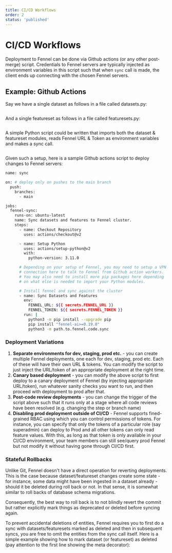 ```yaml
---
title: CI/CD Workflows
order: 2
status: 'published'
---
```


# CI/CD Workflows

Deployment to Fennel can be done via Github actions (or any other post-merge) 
script. Credentials to Fennel servers are typically injected as environment
variables in this script such that when `sync` call is made, the client ends up 
connecting with the chosen Fennel servers. 

## Example: Github Actions

Say we have a single dataset as follows in a file called datasets.py:

<pre snippet="testing-and-ci-cd/ci_cd/datasets#gh_action_dataset"></pre>

And a single featureset as follows in a file called featuresets.py:
<pre snippet="testing-and-ci-cd/ci_cd/featuresets#gh_action_featureset"></pre>

A simple Python script could be written that imports both the dataset & featureset
modules, reads Fennel URL & Token as environment variables and makes a sync
call.
<pre snippet="testing-and-ci-cd/ci_cd/sync#gh_action_sync"></pre>

Given such a setup, here is a sample Github actions script to deploy changes to
Fennel servers:
```bash
name: sync

on: # deploy only on pushes to the main branch
  push:
    branches:
      - main

jobs:
  fennel-sync:
    runs-on: ubuntu-latest
    name: Sync datasets and features to Fennel cluster.
    steps:
      - name: Checkout Repository
        uses: actions/checkout@v2

      - name: Setup Python
        uses: actions/setup-python@v2
        with:
          python-version: 3.11.0

      # Depending on your setup of Fennel, you may need to setup a VPN 
      # connection here to talk to Fennel from Github action workers.
      # You may also need to install more pip packages here depending 
      # on what else is needed to import your Python modules.

      # Install fennel and sync against the cluster
      - name: Sync Datasets and Features
        env:
          FENNEL_URL: ${{ secrets.FENNEL_URL }}
          FENNEL_TOKEN: ${{ secrets.FENNEL_TOKEN }}
        run: |
          python3 -m pip install --upgrade pip
          pip install "fennel-ai>=0.19.0"
          python3 -m path.to.fennel.code.sync
```


### Deployment Variations

1. **Separate environments for dev, staging, prod etc.** - you can create multiple
   Fennel deployments, one each for dev, staging, prod etc. Each of these will 
   have their own URL & tokens. You can modify the script to just inject the
   URL/token of an appropriate deployment at the right time.
3. **Canary based deployment** - you can modify the above script to first deploy
   to a canary deployment of Fennel (by injecting appropriate URL/token), run
   whatever sanity checks you want to run, and then proceed with deployment to
   prod after that.
4. **Post-code review deployments** - you can change the trigger of the script
   above such that it runs only at a stage where all code reviews have been 
   resolved (e.g. changing the step or branch name)
5. **Disabling prod deployment outside of CI/CD** - Fennel supports fined-grained
   RBAC using which you can control permissions of tokens. For instance, you can
   specify that only the tokens of a particular role (say superadmin) can deploy
   to Prod and all other tokens can only read feature values. With this, as long
   as that token is only available in your CI/CD environment, your team members
   can still see/query prod Fennel but not modify it without having gone through 
   CI/CD first.


### Stateful Rollbacks

Unlike Git, Fennel doesn't have a direct operation for reverting deployments. 
This is the case because dataset/featureset changes create some state - for instance,
some data might have been ingested in a dataset already - should it be deleted 
during roll back or not. In that sense, it is somewhat similar to roll backs of 
database schema migrations.

Consequently, the best way to roll back is to not blindly revert the commit but 
rather explicitly mark things as deprecated or deleted before syncing again.

To prevent accidental deletions of entities, Fennel requires you to first do a
sync with datasets/featuresets marked as deleted and then in subsequent syncs,
you are free to omit the entities from the sync call itself. Here is a simple
example showing how to mark dataset (or featureset) as deleted (pay attention 
to the first line showing the meta decorator):

<pre snippet="testing-and-ci-cd/ci_cd/datasets#dataset_deleted"></pre>